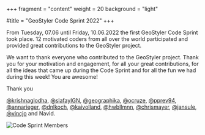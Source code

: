 +++
fragment = "content"
weight = 20
background = "light"

#title = "GeoStyler Code Sprint 2022"
+++

From Tuesday, 07.06 until Friday, 10.06.2022 the first GeoStyler Code Sprint took place. 12 motivated coders from all over the world participated and provided great contributions to the GeoStyler project.

We want to thank everyone who contributed to the GeoStyler project. Thank you for your motivation and engagement, for all your great contributions, for all the ideas that came up during the Code Sprint and for all the fun we had during this week! You are awesome!

Thank you 

[@krishnaglodha](https://github.com/krishnaglodha),
[@slafayIGN](https://github.com/slafayIGN),
[@geographika](https://github.com/geographika),
[@ocruze](https://github.com/ocruze),
[@pprev94](https://github.com/pprev94),
[@annarieger](https://github.com/annarieger),
[@dnlkoch](https://github.com/dnlkoch),
[@kaivolland](https://github.com/kaivolland),
[@hwbllmnn](https://github.com/hwbllmnn),
[@chrismayer](https://github.com/chrismayer),
[@jansule](https://github.com/jansule),
[@vincjo](https://github.com/vincjo)
and Navid.

![Code Sprint Members](/images/geostyler-codesprint-members.png)
